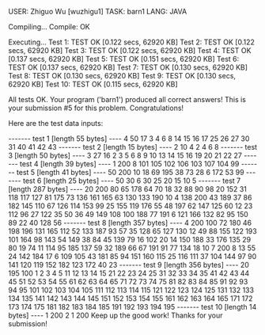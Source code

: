 USER: Zhiguo Wu [wuzhigu1]
TASK: barn1
LANG: JAVA

Compiling...
Compile: OK

Executing...
   Test 1: TEST OK [0.122 secs, 62920 KB]
   Test 2: TEST OK [0.122 secs, 62920 KB]
   Test 3: TEST OK [0.122 secs, 62920 KB]
   Test 4: TEST OK [0.137 secs, 62920 KB]
   Test 5: TEST OK [0.151 secs, 62920 KB]
   Test 6: TEST OK [0.137 secs, 62920 KB]
   Test 7: TEST OK [0.130 secs, 62920 KB]
   Test 8: TEST OK [0.130 secs, 62920 KB]
   Test 9: TEST OK [0.130 secs, 62920 KB]
   Test 10: TEST OK [0.115 secs, 62920 KB]

All tests OK.
Your program ('barn1') produced all correct answers!  This is your
submission #5 for this problem.  Congratulations!

Here are the test data inputs:

------- test 1 [length 55 bytes] ----
4 50 17
3
4
6
8
14
15
16
17
25
26
27
30
31
40
41
42
43
------- test 2 [length 15 bytes] ----
2 10 4
2
4
6
8
------- test 3 [length 50 bytes] ----
3 27 16
2
3
5
6
8
9
10
13
14
15
16
19
20
21
22
27
------- test 4 [length 39 bytes] ----
1 200 8
101
105
102
106
103
107
104
99
------- test 5 [length 41 bytes] ----
50 200 10
18
69
195
38
73
28
6
172
53
99
------- test 6 [length 25 bytes] ----
50 30 6
30
25
20
15
10
5
------- test 7 [length 287 bytes] ----
20 200 80
65
178
64
70
18
32
88
90
98
20
152
31
118
117
127
81
175
73
136
161
165
63
130
133
190
10
4
138
200
43
189
37
86
182
145
110
67
126
114
153
99
25
155
119
176
55
48
197
62
147
125
60
12
23
112
96
27
122
35
50
36
49
149
108
100
188
77
191
6
121
166
132
82
95
150
89
22
40
128
56
------- test 8 [length 357 bytes] ----
4 200 100
72
180
46
198
196
131
165
112
52
133
187
93
57
35
128
65
127
130
12
49
88
155
122
193
101
164
98
143
54
149
38
84
45
139
79
16
102
20
14
150
188
33
176
135
29
80
19
74
11
114
95
185
137
59
32
189
66
67
191
91
77
134
18
10
7
200
8
13
55
24
142
184
17
6
109
105
43
181
85
94
151
160
115
25
116
111
37
104
144
97
90
141
120
119
152
182
123
172
40
23
------- test 9 [length 356 bytes] ----
20 195 100
1
2
3
4
5
11
12
13
14
15
21
22
23
24
25
31
32
33
34
35
41
42
43
44
45
51
52
53
54
55
61
62
63
64
65
71
72
73
74
75
81
82
83
84
85
91
92
93
94
95
101
102
103
104
105
111
112
113
114
115
121
122
123
124
125
131
132
133
134
135
141
142
143
144
145
151
152
153
154
155
161
162
163
164
165
171
172
173
174
175
181
182
183
184
185
191
192
193
194
195
------- test 10 [length 14 bytes] ----
1 200 2
1
200
Keep up the good work!
Thanks for your submission!